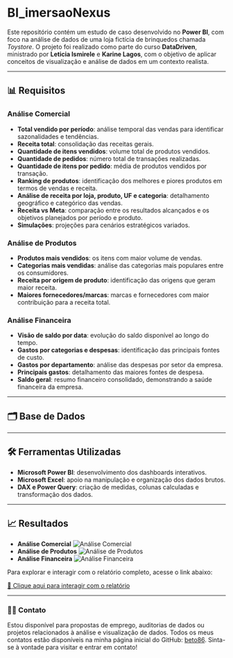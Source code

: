 # BI_imersaoNexus

Este repositório contém um estudo de caso desenvolvido no **Power BI**, com foco na análise de dados de uma loja fictícia de brinquedos chamada *Toystore*. O projeto foi realizado como parte do curso **DataDriven**, ministrado por **Leticia Ismirele** e **Karine Lagos**, com o objetivo de aplicar conceitos de visualização e análise de dados em um contexto realista.

---

## 📊 Requisitos
### Análise Comercial
- **Total vendido por período**: análise temporal das vendas para identificar sazonalidades e tendências.
- **Receita total**: consolidação das receitas gerais.
- **Quantidade de itens vendidos**: volume total de produtos vendidos.
- **Quantidade de pedidos**: número total de transações realizadas.
- **Quantidade de itens por pedido**: média de produtos vendidos por transação.
- **Ranking de produtos**: identificação dos melhores e piores produtos em termos de vendas e receita.
- **Análise de receita por loja, produto, UF e categoria**: detalhamento geográfico e categórico das vendas.
- **Receita vs Meta**: comparação entre os resultados alcançados e os objetivos planejados por período e produto.
- **Simulações**: projeções para cenários estratégicos variados.
### Análise de Produtos
- **Produtos mais vendidos**: os itens com maior volume de vendas.
- **Categorias mais vendidas**: análise das categorias mais populares entre os consumidores.
- **Receita por origem de produto**: identificação das origens que geram maior receita.
- **Maiores fornecedores/marcas**: marcas e fornecedores com maior contribuição para a receita total.
### Análise Financeira
- **Visão de saldo por data**: evolução do saldo disponível ao longo do tempo.
- **Gastos por categorias e despesas**: identificação das principais fontes de custo.
- **Gastos por departamento**: análise das despesas por setor da empresa.
- **Principais gastos**: detalhamento das maiores fontes de despesa.
- **Saldo geral**: resumo financeiro consolidado, demonstrando a saúde financeira da empresa.

---

## 🗂️ Base de Dados

---

## 🛠️ Ferramentas Utilizadas
- **Microsoft Power BI**: desenvolvimento dos dashboards interativos.
- **Microsoft Excel**: apoio na manipulação e organização dos dados brutos.
- **DAX e Power Query**: criação de medidas, colunas calculadas e transformação dos dados.

---

## 📈 Resultados


- **Análise Comercial**
![Análise Comercial](images/Screenshot_24.png)
- **Análise de Produtos**
![Análise de Produtos](images/Screenshot_25.png)
- **Análise Financeira**
![Análise Financeira](images/Screenshot_26.png)

Para explorar e interagir com o relatório completo, acesse o link abaixo:

[🔗 Clique aqui para interagir com o relatório](https://app.powerbi.com/reportEmbed?reportId=2133d8d7-e6a6-46cf-9c4c-920837952905&autoAuth=true&ctid=d4f732bb-4afd-44b5-abea-ec3fa01667de)

---

### 👩‍💻 Contato

Estou disponível para propostas de emprego, auditorias de dados ou projetos relacionados à análise e visualização de dados. 
Todos os meus contatos estão disponíveis na minha página inicial do GitHub: [beto86](https://github.com/beto86). 
Sinta-se à vontade para visitar e entrar em contato!

